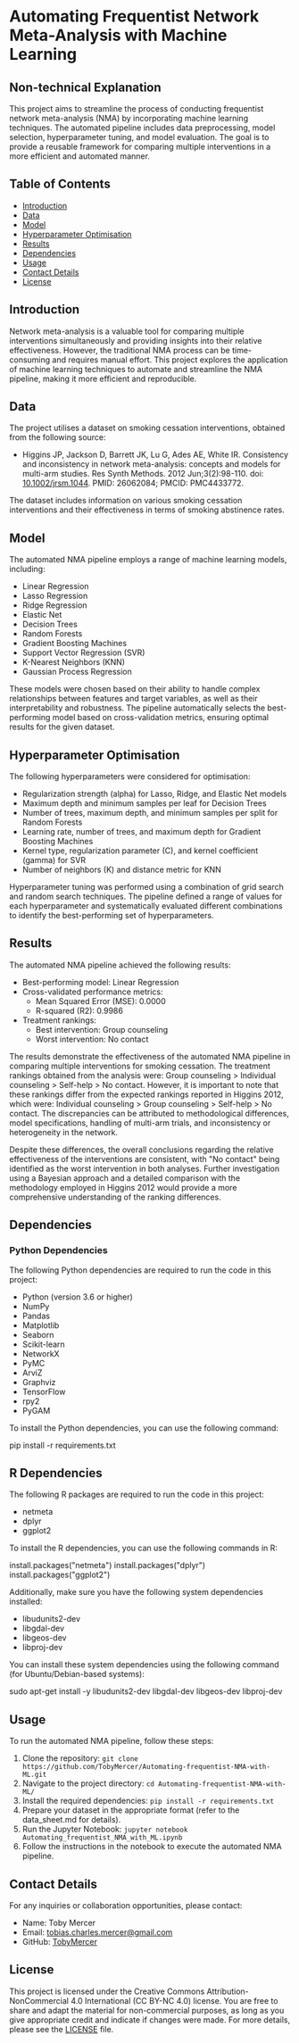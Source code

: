# Automating Frequentist Network Meta-Analysis with Machine Learning

## Non-technical Explanation
This project aims to streamline the process of conducting frequentist network meta-analysis (NMA) by incorporating machine learning techniques. The automated pipeline includes data preprocessing, model selection, hyperparameter tuning, and model evaluation. The goal is to provide a reusable framework for comparing multiple interventions in a more efficient and automated manner.

## Table of Contents
- [Introduction](#introduction)
- [Data](#data)
- [Model](#model)
- [Hyperparameter Optimisation](#hyperparameter-optimisation)
- [Results](#results)
- [Dependencies](#dependencies)
- [Usage](#usage)
- [Contact Details](#contact-details)
- [License](#license)

## Introduction
Network meta-analysis is a valuable tool for comparing multiple interventions simultaneously and providing insights into their relative effectiveness. However, the traditional NMA process can be time-consuming and requires manual effort. This project explores the application of machine learning techniques to automate and streamline the NMA pipeline, making it more efficient and reproducible.

## Data
The project utilises a dataset on smoking cessation interventions, obtained from the following source:
- Higgins JP, Jackson D, Barrett JK, Lu G, Ades AE, White IR. Consistency and inconsistency in network meta-analysis: concepts and models for multi-arm studies. Res Synth Methods. 2012 Jun;3(2):98-110. doi: [10.1002/jrsm.1044](https://onlinelibrary.wiley.com/doi/10.1002/jrsm.1044). PMID: 26062084; PMCID: PMC4433772.

The dataset includes information on various smoking cessation interventions and their effectiveness in terms of smoking abstinence rates.

## Model
The automated NMA pipeline employs a range of machine learning models, including:
- Linear Regression
- Lasso Regression
- Ridge Regression
- Elastic Net
- Decision Trees
- Random Forests
- Gradient Boosting Machines
- Support Vector Regression (SVR)
- K-Nearest Neighbors (KNN)
- Gaussian Process Regression

These models were chosen based on their ability to handle complex relationships between features and target variables, as well as their interpretability and robustness. The pipeline automatically selects the best-performing model based on cross-validation metrics, ensuring optimal results for the given dataset.

## Hyperparameter Optimisation
The following hyperparameters were considered for optimisation:
- Regularization strength (alpha) for Lasso, Ridge, and Elastic Net models
- Maximum depth and minimum samples per leaf for Decision Trees
- Number of trees, maximum depth, and minimum samples per split for Random Forests
- Learning rate, number of trees, and maximum depth for Gradient Boosting Machines
- Kernel type, regularization parameter (C), and kernel coefficient (gamma) for SVR
- Number of neighbors (K) and distance metric for KNN

Hyperparameter tuning was performed using a combination of grid search and random search techniques. The pipeline defined a range of values for each hyperparameter and systematically evaluated different combinations to identify the best-performing set of hyperparameters.

## Results
The automated NMA pipeline achieved the following results:
- Best-performing model: Linear Regression
- Cross-validated performance metrics:
  - Mean Squared Error (MSE): 0.0000
  - R-squared (R2): 0.9986
- Treatment rankings:
  - Best intervention: Group counseling
  - Worst intervention: No contact

The results demonstrate the effectiveness of the automated NMA pipeline in comparing multiple interventions for smoking cessation. The treatment rankings obtained from the analysis were: Group counseling > Individual counseling > Self-help > No contact. However, it is important to note that these rankings differ from the expected rankings reported in Higgins 2012, which were: Individual counseling > Group counseling > Self-help > No contact. The discrepancies can be attributed to methodological differences, model specifications, handling of multi-arm trials, and inconsistency or heterogeneity in the network.

Despite these differences, the overall conclusions regarding the relative effectiveness of the interventions are consistent, with "No contact" being identified as the worst intervention in both analyses. Further investigation using a Bayesian approach and a detailed comparison with the methodology employed in Higgins 2012 would provide a more comprehensive understanding of the ranking differences.

## Dependencies

### Python Dependencies
The following Python dependencies are required to run the code in this project:

- Python (version 3.6 or higher)
- NumPy
- Pandas
- Matplotlib
- Seaborn
- Scikit-learn
- NetworkX
- PyMC
- ArviZ
- Graphviz
- TensorFlow
- rpy2
- PyGAM

To install the Python dependencies, you can use the following command:

pip install -r requirements.txt

## R Dependencies
The following R packages are required to run the code in this project:

- netmeta
- dplyr
- ggplot2

To install the R dependencies, you can use the following commands in R:

install.packages("netmeta")
install.packages("dplyr")
install.packages("ggplot2")

Additionally, make sure you have the following system dependencies installed:

- libudunits2-dev
- libgdal-dev
- libgeos-dev
- libproj-dev

You can install these system dependencies using the following command (for Ubuntu/Debian-based systems):

sudo apt-get install -y libudunits2-dev libgdal-dev libgeos-dev libproj-dev

## Usage
To run the automated NMA pipeline, follow these steps:
1. Clone the repository: `git clone https://github.com/TobyMercer/Automating-frequentist-NMA-with-ML.git`
2. Navigate to the project directory: `cd Automating-frequentist-NMA-with-ML/`
3. Install the required dependencies: `pip install -r requirements.txt`
4. Prepare your dataset in the appropriate format (refer to the data_sheet.md for details).
5. Run the Jupyter Notebook: `jupyter notebook Automating_frequentist_NMA_with_ML.ipynb`
6. Follow the instructions in the notebook to execute the automated NMA pipeline.

## Contact Details
For any inquiries or collaboration opportunities, please contact:
- Name: Toby Mercer
- Email: tobias.charles.mercer@gmail.com
- GitHub: [TobyMercer](https://github.com/TobyMercer)

## License
This project is licensed under the Creative Commons Attribution-NonCommercial 4.0 International (CC BY-NC 4.0) license. You are free to share and adapt the material for non-commercial purposes, as long as you give appropriate credit and indicate if changes were made. For more details, please see the [LICENSE](https://github.com/TobyMercer/Automating-frequentist-NMA-with-ML/blob/main/LICENSE.md) file.
